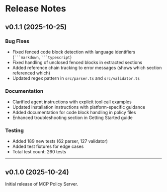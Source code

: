# Release Notes

## v0.1.1 (2025-10-25)

### Bug Fixes

- Fixed fenced code block detection with language identifiers (`` ```markdown ``, `` ```typescript ``)
- Fixed handling of unclosed fenced blocks in extracted sections
- Added reference chain tracking to error messages (shows which section referenced which)
- Updated regex pattern in `src/parser.ts` and `src/validator.ts`

### Documentation

- Clarified agent instructions with explicit tool call examples
- Updated installation instructions with platform-specific guidance
- Added documentation for code block handling in policy files
- Enhanced troubleshooting section in Getting Started guide

### Testing

- Added 189 new tests (62 parser, 127 validator)
- Added test fixtures for edge cases
- Total test count: 260 tests

---

## v0.1.0 (2025-10-24)

Initial release of MCP Policy Server.
